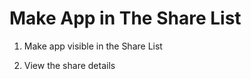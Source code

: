 # Make App in The Share List

 1.  Make app visible  in the Share List
 
  2. View the share details 
  
 
 
